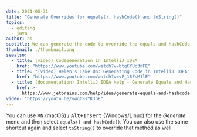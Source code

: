 ```yaml
---
date: 2021-05-31
title: "Generate Overrides for equals(), hashCode() and toString()"
topics:
  - editing
  - java
author: hs
subtitle: We can generate the code to override the equals and hashCode methods.
thumbnail: ./thumbnail.png
seealso:
  - title: (video) CodeGeneration in IntelliJ IDEA
    href: "https://www.youtube.com/watch?v=btqCYUc3nFE"
  - title: "(video) Helen's Take On: Generating Code in IntelliJ IDEA"
    href: "https://www.youtube.com/watch?v=vF_18ZsM1lE"
  - title: (documentation) IntelliJ IDEA Help - Generate Equals and HashCode Wizard
    href: >-
      https://www.jetbrains.com/help/idea/generate-equals-and-hashcode-wizard.html
video: "https://youtu.be/y4qCSsYKJoE"
---
```


You can use <kbd>⌘N</kbd> (macOS) / <kbd>Alt+Insert</kbd> (Windows/Linux) for the _Generate_ menu and then select `equals() and hashCode()`. You can also use the same shortcut again and select `toString()` to override that method as well.
